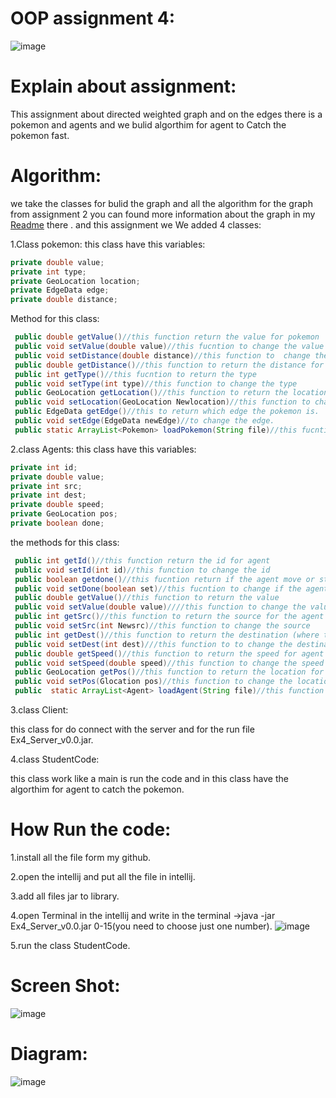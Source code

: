 # OOP assignment 4:

![image](https://user-images.githubusercontent.com/86603326/148660545-c8aa9df8-93d7-41b1-a01c-50e61cfac18a.png)

# Explain about assignment:
This assignment about directed weighted graph and on the edges there is a pokemon and agents and we bulid algorthim for agent to Catch the pokemon fast.
# Algorithm:
we take the classes for bulid the graph and all the algorithm for the graph from assignment 2 you can found more information  about the graph in my [Readme](https://github.com/IbrahemHurani/OOP_Ex2_ariel) there .
and this assignment we We added 4 classes:

1.Class pokemon:
 this class have this variables:
 ```java
 private double value;
 private int type;
 private GeoLocation location;
 private EdgeData edge;
 private double distance;
  ```
Method for this class:
```java
 public double getValue()//this function return the value for pokemon
 public void setValue(double value)//this fucntion to change the value for the pokemon
 public void setDistance(double distance)//this function to  change the distance for the pokemon
 public double getDistance()//this function to return the distance for the pokemon
 public int getType()//this fucntion to return the type
 public void setType(int type)//this function to change the type
 public GeoLocation getLocation()//this function to return the location
 public void setLocation(GeoLocation Newlocation)//this function to change the location
 public EdgeData getEdge()//this to return which edge the pokemon is.
 public void setEdge(EdgeData newEdge)//to change the edge.
 public static ArrayList<Pokemon> loadPokemon(String file)//this fucntion to read for json and input in Arraylist.
```
2.class Agents:
this class have this variables:
```java
private int id;
private double value;
private int src;
private int dest;
private double speed;
private GeoLocation pos;
private boolean done;
```
the methods for this class:
```java
 public int getId()//this function return the id for agent
 public void setId(int id)//this function to change the id
 public boolean getdone()//this fucntion return if the agent move or stop.
 public void setDone(boolean set)//this fucntion to change if the agent moved to change or if the agent is stoped.
 public double getValue()//this function to return the value
 public void setValue(double value)////this function to change the value
 public int getSrc()//this function to return the source for the agent
 public void setSrc(int Newsrc)//this function to change the source
 public int getDest()//this function to return the destination (where the agent go).
 public void setDest(int dest)///this function to to change the destination
 public double getSpeed()//this function to return the speed for agent
 public void setSpeed(double speed)//this function to change the speed
 public GeoLocation getPos()//this function to return the location for agent
 public void setPos(Glocation pos)//this function to change the location
 public  static ArrayList<Agent> loadAgent(String file)//this function to read form json(load) and input to Arraylist.
```
3.class Client:

this class for do connect with the server and for the run file Ex4_Server_v0.0.jar.

4.class StudentCode:

this class work like a main is run the code and in this class have the algorthim for agent to catch the pokemon.

# How Run the code:
1.install all the file form my github.

2.open the intellij and put all the file in intellij.

3.add all files jar to library.

4.open Terminal in the intellij and write in the terminal ->java -jar Ex4_Server_v0.0.jar 0-15(you need to choose just one number).
![image](https://user-images.githubusercontent.com/86603326/148661381-ab93e3f6-4367-4d18-a069-794251830cc1.png)


5.run the class StudentCode.


# Screen Shot:
![image](https://user-images.githubusercontent.com/86603326/148659216-6039e13c-eed4-4bec-bbbc-b503e9524852.png)



# Diagram:
![image](https://user-images.githubusercontent.com/86603326/148658859-704dd20d-bb12-45b3-91a7-f2bc2d94f223.png)

